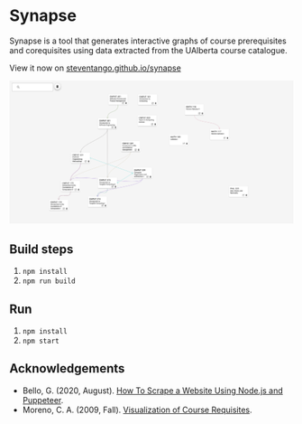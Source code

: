 # Synapse
Synapse is a tool that generates interactive graphs of course prerequisites and corequisites using data extracted from the UAlberta course catalogue.

View it now on [steventango.github.io/synapse](https://steventango.github.io/synapse/)

![snapshot](img/snapshot.png)



## Build steps
1. `npm install`
2. `npm run build`

## Run

1. `npm install`
2. `npm start`

## Acknowledgements
* Bello, G. (2020, August). [How To Scrape a Website Using Node.js and Puppeteer](https://www.digitalocean.com/community/tutorials/how-to-scrape-a-website-using-node-js-and-puppeteer).
* Moreno, C. A. (2009, Fall). [Visualization of Course Requisites](https://era.library.ualberta.ca/items/8ad0cac6-0e95-4b71-980c-a65849a271f7/view/808ef335-add6-4d56-bd73-604e50c7f173/Arango_Moreno_Camilo_Fall_2009.pdf).